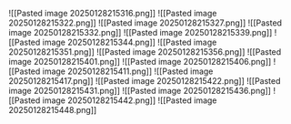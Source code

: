 ![[Pasted image 20250128215316.png]]
![[Pasted image 20250128215322.png]]
![[Pasted image 20250128215327.png]]
![[Pasted image 20250128215332.png]]
![[Pasted image 20250128215339.png]]
![[Pasted image 20250128215344.png]]
![[Pasted image 20250128215351.png]]
![[Pasted image 20250128215356.png]]
![[Pasted image 20250128215401.png]]
![[Pasted image 20250128215406.png]]
![[Pasted image 20250128215411.png]]
![[Pasted image 20250128215417.png]]
![[Pasted image 20250128215422.png]]
![[Pasted image 20250128215431.png]]
![[Pasted image 20250128215436.png]]
![[Pasted image 20250128215442.png]]
![[Pasted image 20250128215448.png]]
